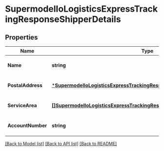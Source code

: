 # SupermodelIoLogisticsExpressTrackingResponseShipperDetails

## Properties
Name | Type | Description | Notes
------------ | ------------- | ------------- | -------------
**Name** | **string** |  | [optional] [default to null]
**PostalAddress** | [***SupermodelIoLogisticsExpressTrackingResponseShipperDetailsPostalAddress**](supermodelIoLogisticsExpressTrackingResponse_shipperDetails_postalAddress.md) |  | [optional] [default to null]
**ServiceArea** | [**[]SupermodelIoLogisticsExpressTrackingResponseShipperDetailsServiceArea**](supermodelIoLogisticsExpressTrackingResponse_shipperDetails_serviceArea.md) |  | [optional] [default to null]
**AccountNumber** | **string** |  | [optional] [default to null]

[[Back to Model list]](../README.md#documentation-for-models) [[Back to API list]](../README.md#documentation-for-api-endpoints) [[Back to README]](../README.md)

